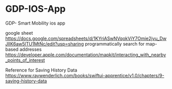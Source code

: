 # GDP-IOS-App
GDP- Smart Mobility ios app

google sheet  https://docs.google.com/spreadsheets/d/1KYriASwNVqokViY7Omie2jvu_DwJIlK6aw5lTU1MtNc/edit?usp=sharing
programmatically search for map-based addresses  https://developer.apple.com/documentation/mapkit/interacting_with_nearby_points_of_interest


Reference for Saving History Data  https://www.raywenderlich.com/books/swiftui-apprentice/v1.0/chapters/9-saving-history-data
